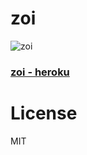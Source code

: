 # zoi

![zoi](https://dl.dropboxusercontent.com/u/31717228/images/zoi/ganbaruzoi.png "zoi")

### <a href="http://zoi.herokuapp.com" target="_blank">zoi - heroku</a>

# License

MIT